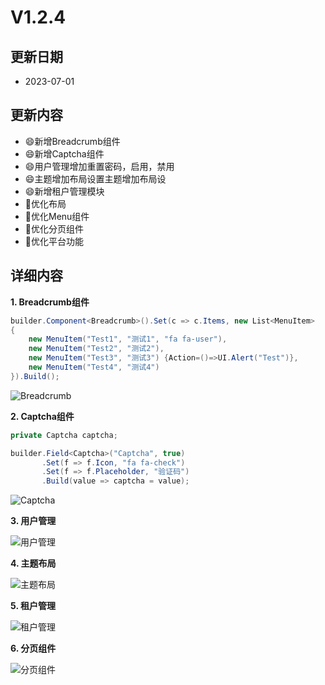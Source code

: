 # V1.2.4

## 更新日期

- 2023-07-01

## 更新内容

- 😄新增Breadcrumb组件
- 😄新增Captcha组件
- 😄用户管理增加重置密码，启用，禁用
- 😄主题增加布局设置主题增加布局设
- 😄新增租户管理模块
- 🔨优化布局
- 🔨优化Menu组件
- 🔨优化分页组件
- 🔨优化平台功能

## 详细内容

**1. Breadcrumb组件**

```csharp
builder.Component<Breadcrumb>().Set(c => c.Items, new List<MenuItem>
{
    new MenuItem("Test1", "测试1", "fa fa-user"),
    new MenuItem("Test2", "测试2"),
    new MenuItem("Test3", "测试3") {Action=()=>UI.Alert("Test")},
    new MenuItem("Test4", "测试4")
}).Build();
```

![Breadcrumb](https://foruda.gitee.com/images/1688197053799151662/7c09dd2b_14334.png "屏幕截图")

**2. Captcha组件**

```csharp
private Captcha captcha;

builder.Field<Captcha>("Captcha", true)
       .Set(f => f.Icon, "fa fa-check")
       .Set(f => f.Placeholder, "验证码")
       .Build(value => captcha = value);
```

![Captcha](https://foruda.gitee.com/images/1688197097755819765/80038310_14334.png "屏幕截图")

**3. 用户管理**

![用户管理](https://foruda.gitee.com/images/1688196992767560115/24e3f0de_14334.png "屏幕截图")

**4. 主题布局**

![主题布局](https://foruda.gitee.com/images/1688196931478337586/18110d50_14334.png "屏幕截图")

**5. 租户管理**

![租户管理](https://foruda.gitee.com/images/1688196741442283891/5e241442_14334.png "屏幕截图")

**6. 分页组件**

![分页组件](https://foruda.gitee.com/images/1688196812160608883/16c2a28e_14334.png "屏幕截图")
